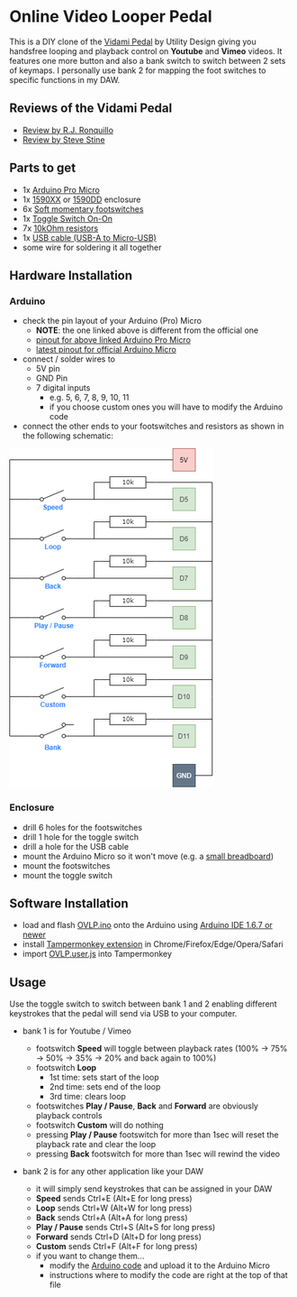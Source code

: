 # Online Video Looper Pedal
This is a DIY clone of the [Vidami Pedal](https://utility.design) by Utility Design giving you handsfree looping and playback control on **Youtube** and **Vimeo** videos. It features one more button and also a bank switch to switch between 2 sets of keymaps. I personally use bank 2 for mapping the foot switches to specific functions in my DAW.

## Reviews of the Vidami Pedal
- [Review by R.J. Ronquillo](https://www.youtube.com/watch?v=VKHbrlyeI6I)
- [Review by Steve Stine](https://www.youtube.com/watch?v=Oeq5DZQMakY)

## Parts to get
- 1x [Arduino Pro Micro](https://www.amazon.de/dp/B01KMFRCN0/)
- 1x [1590XX](https://www.taydaelectronics.com/catalogsearch/result/?q=1590xx) or [1590DD](https://www.taydaelectronics.com/catalogsearch/result/?q=1590dd) enclosure
- 6x [Soft momentary footswitches](https://www.taydaelectronics.com/spst-momentary-soft-touch-push-button-stomp-foots-pedal-switch.html)
- 1x [Toggle Switch On-On](https://www.taydaelectronics.com/mini-toggle-switch-1m-series-spdt-on-on-short-lever.html)
- 7x [10kOhm resistors](https://www.taydaelectronics.com/10k-ohm-1-2w-5-carbon-film-resistor.html)
- 1x [USB cable (USB-A to Micro-USB)](https://www.amazon.de/dp/B019Q6Y2MK/)
- some wire for soldering it all together

## Hardware Installation

### Arduino
 - check the pin layout of your Arduino (Pro) Micro
    - **NOTE**: the one linked above is different from the official one
    - [pinout for above linked Arduino Pro Micro](https://github.com/sparkfun/Pro_Micro/raw/master/Documentation/ProMicro16MHzv2.pdf)
    - [latest pinout for official Arduino Micro](https://content.arduino.cc/assets/Pinout-Micro_latest.png)
 - connect / solder wires to
    - 5V pin
    - GND Pin
    - 7 digital inputs
      - e.g. 5, 6, 7, 8, 9, 10, 11
      - if you choose custom ones you will have to modify the Arduino code
 - connect the other ends to your footswitches and resistors as shown in the following schematic:
 
 ![Schematic](https://github.com/andreasbrett/OVLP/raw/dev/Schematic/schematic.png)

### Enclosure
 - drill 6 holes for the footswitches
 - drill 1 hole for the toggle switch
 - drill a hole for the USB cable
 - mount the Arduino Micro so it won't move (e.g. a [small breadboard](https://www.taydaelectronics.com/catalogsearch/result/?q=170+point+breadboard))
 - mount the footswitches
 - mount the toggle switch

## Software Installation
 - load and flash [OVLP.ino](Arduino/OVLP/OVLP.ino) onto the Arduino using [Arduino IDE 1.6.7 or newer](https://www.arduino.cc/en/Main/Software)
 - install [Tampermonkey extension](https://www.tampermonkey.net/) in Chrome/Firefox/Edge/Opera/Safari
 - import [OVLP.user.js](Tampermonkey/OVLP.user.js) into Tampermonkey

## Usage
Use the toggle switch to switch between bank 1 and 2 enabling different keystrokes that the pedal will send via USB to your computer.

 - bank 1 is for Youtube / Vimeo
   - footswitch **Speed** will toggle between playback rates (100% -> 75% -> 50% -> 35% -> 20% and back again to 100%)
   - footswitch **Loop**
      - 1st time: sets start of the loop
      - 2nd time: sets end of the loop
      - 3rd time: clears loop
   - footswitches **Play / Pause**, **Back** and **Forward** are obviously playback controls
   - footswitch **Custom** will do nothing
   - pressing **Play / Pause** footswitch for more than 1sec will reset the playback rate and clear the loop
   - pressing **Back** footswitch for more than 1sec will rewind the video

 - bank 2 is for any other application like your DAW
   - it will simply send keystrokes that can be assigned in your DAW
   - **Speed** sends Ctrl+E (Alt+E for long press)
   - **Loop** sends Ctrl+W (Alt+W for long press)
   - **Back** sends Ctrl+A (Alt+A for long press)
   - **Play / Pause** sends Ctrl+S (Alt+S for long press)
   - **Forward** sends Ctrl+D (Alt+D for long press)
   - **Custom** sends Ctrl+F (Alt+F for long press)
   - if you want to change them...
     - modify the [Arduino code](Arduino/OVLP/OVLP.ino) and upload it to the Arduino Micro
     - instructions where to modify the code are right at the top of that file
